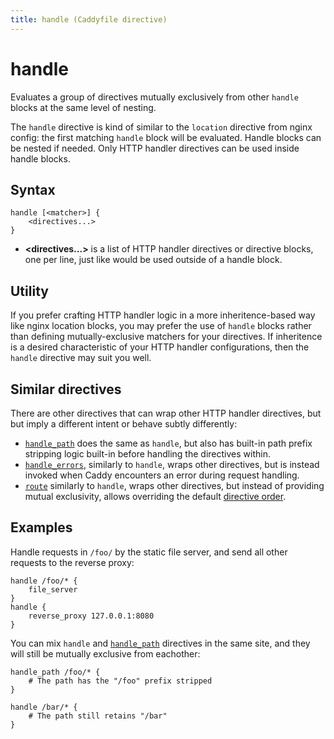 ```yaml
---
title: handle (Caddyfile directive)
---
```


# handle

Evaluates a group of directives mutually exclusively from other `handle` blocks at the same level of nesting.

The `handle` directive is kind of similar to the `location` directive from nginx config: the first matching `handle` block will be evaluated. Handle blocks can be nested if needed. Only HTTP handler directives can be used inside handle blocks.

## Syntax

```caddy-d
handle [<matcher>] {
	<directives...>
}
```

- **<directives...>** is a list of HTTP handler directives or directive blocks, one per line, just like would be used outside of a handle block.


## Utility

If you prefer crafting HTTP handler logic in a more inheritence-based way like nginx location blocks, you may prefer the use of `handle` blocks rather than defining mutually-exclusive matchers for your directives. If inheritence is a desired characteristic of your HTTP handler configurations, then the `handle` directive may suit you well.

## Similar directives

There are other directives that can wrap other HTTP handler directives, but but imply a different intent or behave subtly differently:

- [`handle_path`](handle_path) does the same as `handle`, but also has built-in path prefix stripping logic built-in before handling the directives within.
- [`handle_errors`](handle_errors), similarly to `handle`, wraps other directives, but is instead invoked when Caddy encounters an error during request handling.
- [`route`](route) similarly to `handle`, wraps other directives, but instead of providing mutual exclusivity, allows overriding the default [directive order](/docs/caddyfile/directives#directive-order).

## Examples

Handle requests in `/foo/` by the static file server, and send all other requests to the reverse proxy:

```caddy-d
handle /foo/* {
	file_server
}
handle {
	reverse_proxy 127.0.0.1:8080
}
```

You can mix `handle` and [`handle_path`](handle_path) directives in the same site, and they will still be mutually exclusive from eachother:

```caddy-d
handle_path /foo/* {
	# The path has the "/foo" prefix stripped
}

handle /bar/* {
	# The path still retains "/bar"
}
```
